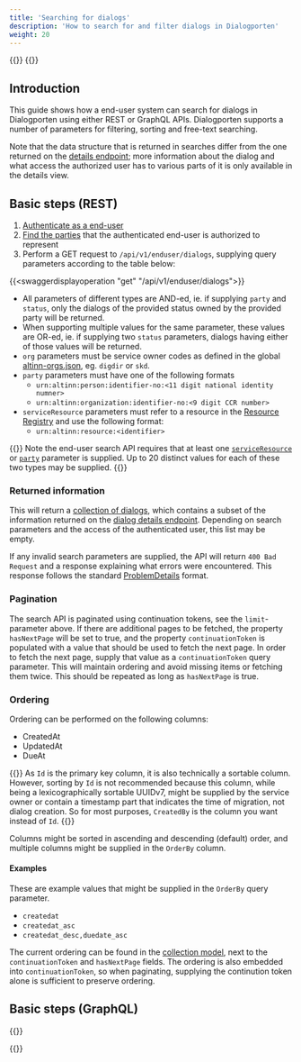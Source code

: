```yaml
---
title: 'Searching for dialogs'
description: 'How to search for and filter dialogs in Dialogporten'
weight: 20
---
```


{{<dialogportenswaggerselector>}}
{{<swaggerload>}}

## Introduction

This guide shows how a end-user system can search for dialogs in Dialogporten using either REST or GraphQL APIs. Dialogporten supports a number of parameters for filtering, sorting and free-text searching.

Note that the data structure that is returned in searches differ from the one returned on the [details endpoint](../getting-dialog-details); more information about the dialog and what access the authorized user has to various parts of it is only available in the details view. 

## Basic steps (REST)

1. [Authenticate as a end-user](../authenticating#usage-for-end-user-systems)
3. [Find the parties](../authorized-parties) that the authenticated end-user is authorized to represent
2. Perform a GET request to `/api/v1/enduser/dialogs`, supplying query parameters according to the table below:

{{<swaggerdisplayoperation "get" "/api/v1/enduser/dialogs">}}

* All parameters of different types are AND-ed, ie. if supplying `party` and `status`, only the dialogs of the provided status owned by the provided party will be returned.
* When supporting multiple values for the same parameter, these values are OR-ed, ie. if supplying two `status` parameters, dialogs having either of those values will be returned.
* `org` parameters must be service owner codes as defined in the global [altinn-orgs.json](https://altinncdn.no/orgs/altinn-orgs.json), eg. `digdir` or `skd`.
* `party` parameters must have one of the following formats
    * `urn:altinn:person:identifier-no:<11 digit national identity numner>`
    * `urn:altinn:organization:identifier-no:<9 digit CCR number>`
* `serviceResource` parameters must refer to a resource in the [Resource Registry](../../../authorization/what-do-you-get/resourceregistry) and use the following format:
    * `urn:altinn:resource:<identifier>`

{{<notice warning>}}
Note the end-user search API requires that at least one [`serviceResource`](../../getting-started/authorization/service-resource) or [`party`](../../getting-started/authorization/parties) parameter is supplied. Up to 20 distinct values for each of these two types may be supplied.
{{</notice>}} 

### Returned information

This will return a [collection of dialogs](../../reference/entities/dialog/#search), which contains a subset of the information returned on the [dialog details endpoint](../../reference/entities/dialog/). Depending on search parameters and the access of the authenticated user, this list may be empty. 

If any invalid search parameters are supplied, the API will return `400 Bad Request` and a response explaining what errors were encountered. This response follows the standard [ProblemDetails](https://datatracker.ietf.org/doc/html/rfc7807) format.

### Pagination

The search API is paginated using continuation tokens, see the `limit`-parameter above. If there are additional pages to be fetched, the property `hasNextPage` will be set to true, and the property `continuationToken` is populated with a value that should be used to fetch the next page. In order to fetch the next page, supply that value as a `continuationToken` query parameter. This will maintain ordering and avoid missing items or fetching them twice. This should be repeated as long as `hasNextPage` is true.

### Ordering

Ordering can be performed on the following columns:

* CreatedAt
* UpdatedAt
* DueAt

{{<notice warning>}}
As `Id` is the primary key column, it is also technically a sortable column. However, sorting by `Id` is not recommended because this column, while being a lexicographically sortable UUIDv7, might be supplied by the service owner or contain a timestamp part that indicates the time of migration, not dialog creation. So for most purposes, `CreatedBy` is the column you want instead of `Id`.
{{</notice>}} 

Columns might be sorted in ascending and descending (default) order, and multiple columns might be supplied in the `OrderBy` column.

#### Examples

These are example values that might be supplied in the `OrderBy` query parameter. 

* `createdat`
* `createdat_asc`
* `createdat_desc,duedate_asc`

The current ordering can be found in the [collection model](../../reference/entities/dialog/#search), next to the `continuationToken` and `hasNextPage` fields. The ordering is also embedded into `continuationToken`, so when paginating, supplying the continution token alone is sufficient to preserve ordering.

## Basic steps (GraphQL)

{{<notyetwritten>}}

{{<children />}}
